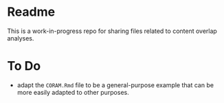 # Readme
This is a work-in-progress repo for sharing files related to content overlap analyses.

# To Do
  -  adapt the `CORAM.Rmd` file to be a general-purpose example that can be more easily adapted to other purposes.
